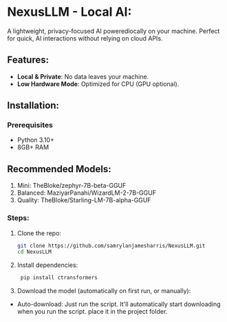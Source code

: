 # NexusLLM - Local AI:

A lightweight, privacy-focused AI poweredlocally on your machine. Perfect for quick, AI interactions without relying on cloud APIs.

## Features:
- **Local & Private**: No data leaves your machine.  
- **Low Hardware Mode**: Optimized for CPU (GPU optional).   

## Installation:
### Prerequisites
- Python 3.10+  
- 8GB+ RAM

## Recommended Models:
1. Mini: TheBloke/zephyr-7B-beta-GGUF
2. Balanced: MaziyarPanahi/WizardLM-2-7B-GGUF
3. Quality: TheBloke/Starling-LM-7B-alpha-GGUF

### Steps:
1. Clone the repo:  
   ```bash
   git clone https://github.com/samrylanjamesharris/NexusLLM.git
   cd NexusLLM
   
2. Install dependencies:

   ```bash
    pip install ctransformers

3. Download the model (automatically on first run, or manually):
- Auto-download: Just run the script. It'll automatically start downloading when you run the script.
place it in the project folder.
